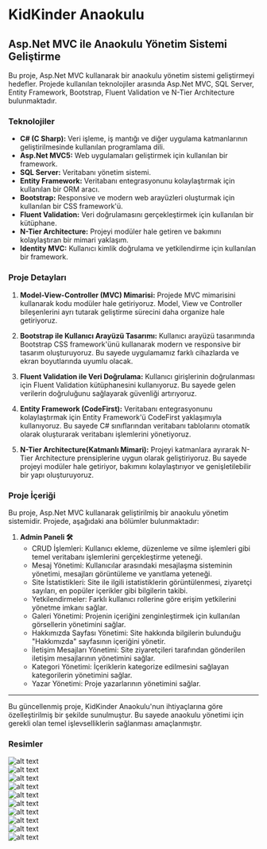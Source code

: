 

# KidKinder Anaokulu

## Asp.Net MVC ile Anaokulu Yönetim Sistemi Geliştirme

Bu proje, Asp.Net MVC kullanarak bir anaokulu yönetim sistemi geliştirmeyi hedefler. Projede kullanılan teknolojiler arasında Asp.Net MVC, SQL Server, Entity Framework, Bootstrap, Fluent Validation ve N-Tier Architecture bulunmaktadır.

### Teknolojiler

- **C# (C Sharp):** Veri işleme, iş mantığı ve diğer uygulama katmanlarının geliştirilmesinde kullanılan programlama dili.
- **Asp.Net MVC5:** Web uygulamaları geliştirmek için kullanılan bir framework.
- **SQL Server:** Veritabanı yönetim sistemi.
- **Entity Framework:** Veritabanı entegrasyonunu kolaylaştırmak için kullanılan bir ORM aracı.
- **Bootstrap:** Responsive ve modern web arayüzleri oluşturmak için kullanılan bir CSS framework'ü.
- **Fluent Validation:** Veri doğrulamasını gerçekleştirmek için kullanılan bir kütüphane.
- **N-Tier Architecture:** Projeyi modüler hale getiren ve bakımını kolaylaştıran bir mimari yaklaşım.
- **Identity MVC:** Kullanıcı kimlik doğrulama ve yetkilendirme için kullanılan bir framework.

### Proje Detayları

1. **Model-View-Controller (MVC) Mimarisi:** Projede MVC mimarisini kullanarak kodu modüler hale getiriyoruz. Model, View ve Controller bileşenlerini ayrı tutarak geliştirme sürecini daha organize hale getiriyoruz.

2. **Bootstrap ile Kullanıcı Arayüzü Tasarımı:** Kullanıcı arayüzü tasarımında Bootstrap CSS framework'ünü kullanarak modern ve responsive bir tasarım oluşturuyoruz. Bu sayede uygulamamız farklı cihazlarda ve ekran boyutlarında uyumlu olacak.

3. **Fluent Validation ile Veri Doğrulama:** Kullanıcı girişlerinin doğrulanması için Fluent Validation kütüphanesini kullanıyoruz. Bu sayede gelen verilerin doğruluğunu sağlayarak güvenliği artırıyoruz.

4. **Entity Framework (CodeFirst):** Veritabanı entegrasyonunu kolaylaştırmak için Entity Framework'ü CodeFirst yaklaşımıyla kullanıyoruz. Bu sayede C# sınıflarından veritabanı tablolarını otomatik olarak oluşturarak veritabanı işlemlerini yönetiyoruz.

5. **N-Tier Architecture(Katmanlı Mimari):** Projeyi katmanlara ayırarak N-Tier Architecture prensiplerine uygun olarak geliştiriyoruz. Bu sayede projeyi modüler hale getiriyor, bakımını kolaylaştırıyor ve genişletilebilir bir yapı oluşturuyoruz.

### Proje İçeriği

Bu proje, Asp.Net MVC kullanarak geliştirilmiş bir anaokulu yönetim sistemidir. Projede, aşağıdaki ana bölümler bulunmaktadır:

1. **Admin Paneli 🛠**
   - CRUD İşlemleri: Kullanıcı ekleme, düzenleme ve silme işlemleri gibi temel veritabanı işlemlerini gerçekleştirme yeteneği.
   - Mesaj Yönetimi: Kullanıcılar arasındaki mesajlaşma sisteminin yönetimi, mesajları görüntüleme ve yanıtlama yeteneği.
   - Site İstatistikleri: Site ile ilgili istatistiklerin görüntülenmesi, ziyaretçi sayıları, en popüler içerikler gibi bilgilerin takibi.
   - Yetkilendirmeler: Farklı kullanıcı rollerine göre erişim yetkilerini yönetme imkanı sağlar.
   - Galeri Yönetimi: Projenin içeriğini zenginleştirmek için kullanılan görsellerin yönetimini sağlar.
   - Hakkımızda Sayfası Yönetimi: Site hakkında bilgilerin bulunduğu "Hakkımızda" sayfasının içeriğini yönetir.
   - İletişim Mesajları Yönetimi: Site ziyaretçileri tarafından gönderilen iletişim mesajlarının yönetimini sağlar.
   - Kategori Yönetimi: İçeriklerin kategorize edilmesini sağlayan kategorilerin yönetimini sağlar.
   - Yazar Yönetimi: Proje yazarlarının yönetimini sağlar.
---

Bu güncellenmiş proje, KidKinder Anaokulu'nun ihtiyaçlarına göre özelleştirilmiş bir şekilde sunulmuştur. Bu sayede anaokulu yönetimi için gerekli olan temel işlevselliklerin sağlanması amaçlanmıştır.

### Resimler

<img src="https://github.com/Kadirgvn92/KidKinder/blob/master/KidKinder/wwwroot/Screenshots/Ekran%20g%C3%B6r%C3%BCnt%C3%BCs%C3%BC%202024-03-14%20154744.png" alt="alt text">
<br/>
<img src="https://github.com/Kadirgvn92/KidKinder/blob/master/KidKinder/wwwroot/Screenshots/Ekran%20g%C3%B6r%C3%BCnt%C3%BCs%C3%BC%202024-03-14%20154810.png" alt="alt text">
<br/>
<img src="https://github.com/Kadirgvn92/KidKinder/blob/master/KidKinder/wwwroot/Screenshots/Ekran%20g%C3%B6r%C3%BCnt%C3%BCs%C3%BC%202024-03-14%20154828.png" alt="alt text">
<br/>
<img src="https://github.com/Kadirgvn92/KidKinder/blob/master/KidKinder/wwwroot/Screenshots/Ekran%20g%C3%B6r%C3%BCnt%C3%BCs%C3%BC%202024-03-14%20154828.png" alt="alt text">
<br/>
<img src="https://github.com/Kadirgvn92/KidKinder/blob/master/KidKinder/wwwroot/Screenshots/Ekran%20g%C3%B6r%C3%BCnt%C3%BCs%C3%BC%202024-03-14%20154900.png" alt="alt text">
<br/>
<img src="https://github.com/Kadirgvn92/KidKinder/blob/master/KidKinder/wwwroot/Screenshots/Ekran%20g%C3%B6r%C3%BCnt%C3%BCs%C3%BC%202024-03-14%20154910.png" alt="alt text">
<br/>
<img src="https://github.com/Kadirgvn92/KidKinder/blob/master/KidKinder/wwwroot/Screenshots/Ekran%20g%C3%B6r%C3%BCnt%C3%BCs%C3%BC%202024-03-14%20154917.png" alt="alt text">
<br/>
<img src="https://github.com/Kadirgvn92/KidKinder/blob/master/KidKinder/wwwroot/Screenshots/Ekran%20g%C3%B6r%C3%BCnt%C3%BCs%C3%BC%202024-03-14%20154925.png" alt="alt text">
<br/>
<img src="https://github.com/Kadirgvn92/KidKinder/blob/master/KidKinder/wwwroot/Screenshots/Ekran%20g%C3%B6r%C3%BCnt%C3%BCs%C3%BC%202024-03-14%20155000.png" alt="alt text">
<br/>
<img src="https://github.com/Kadirgvn92/KidKinder/blob/master/KidKinder/wwwroot/Screenshots/Ekran%20g%C3%B6r%C3%BCnt%C3%BCs%C3%BC%202024-03-14%20155015.png" alt="alt text">
<br/>
